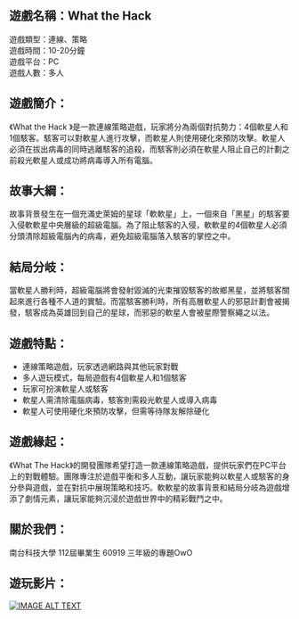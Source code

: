 ## 遊戲名稱：What the Hack

遊戲類型：連線、策略  
遊戲時間：10-20分鐘   
遊戲平台：PC  
遊戲人數：多人  

## 遊戲簡介：
《What the Hack
》是一款連線策略遊戲，玩家將分為兩個對抗勢力：4個軟星人和1個駭客。駭客可以對軟星人進行攻擊，而軟星人則使用硬化來預防攻擊。軟星人必須在拔出病毒的同時逃離駭客的追殺，而駭客則必須在軟星人阻止自己的計劃之前殺光軟星人或成功將病毒導入所有電腦。

## 故事大綱：
故事背景發生在一個充滿史萊姆的星球「軟軟星」上，一個來自「黑星」的駭客要入侵軟軟星中央層級的超級電腦。為了阻止駭客的入侵，軟軟星的4個軟星人必須分頭清除超級電腦內的病毒，避免超級電腦落入駭客的掌控之中。

## 結局分岐：
當軟星人勝利時，超級電腦將會發射毀滅的光束摧毀駭客的故鄉黑星，並將駭客關起來進行各種不人道的實驗。而當駭客勝利時，所有高層軟星人的邪惡計劃會被揭發，駭客成為英雄回到自己的星球，而邪惡的軟星人會被星際警察繩之以法。

## 遊戲特點：
- 連線策略遊戲，玩家透過網路與其他玩家對戰
- 多人遊玩模式，每局遊戲有4個軟星人和1個駭客
- 玩家可扮演軟星人或駭客
- 軟星人需清除電腦病毒，駭客則需殺光軟星人或導入病毒
- 軟星人可使用硬化來預防攻擊，但需等待隊友解除硬化

## 遊戲緣起：
《What The Hack》的開發團隊希望打造一款連線策略遊戲，提供玩家們在PC平台上的對戰體驗。團隊專注於遊戲平衡和多人互動，讓玩家能夠以軟星人或駭客的身分參與遊戲，並在對抗中展現策略和技巧。軟軟星的故事背景和結局分岐為遊戲增添了劇情元素，讓玩家能夠沉浸於遊戲世界中的精彩戰鬥之中。

## 關於我們：
南台科技大學 112屆畢業生 60919 三年級的專題OwO

## 遊玩影片：
[![IMAGE ALT TEXT](http://img.youtube.com/vi/qtVlvAbYyiE/0.jpg)](https://www.youtube.com/watch?v=qtVlvAbYyiE "Unity Snake Game")
